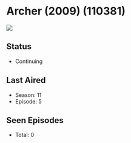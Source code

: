 # Archer (2009) (110381)

<img src="https://dg31sz3gwrwan.cloudfront.net/poster/110381/330731-0-optimized.jpg" />

## Status
* Continuing
## Last Aired
* Season: 11
* Episode: 5
## Seen Episodes
* Total: 0
